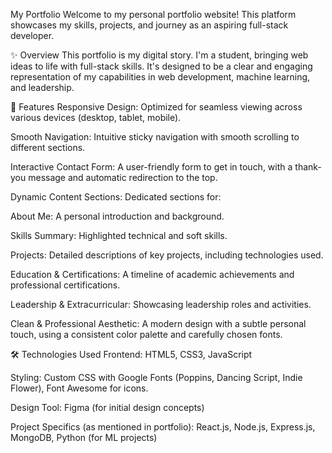 My Portfolio
Welcome to my personal portfolio website! This platform showcases my skills, projects, and journey as an aspiring full-stack developer.

✨ Overview
This portfolio is my digital story. I'm a student, bringing web ideas to life with full-stack skills. It's designed to be a clear and engaging representation of my capabilities in web development, machine learning, and leadership.

🚀 Features
Responsive Design: Optimized for seamless viewing across various devices (desktop, tablet, mobile).

Smooth Navigation: Intuitive sticky navigation with smooth scrolling to different sections.

Interactive Contact Form: A user-friendly form to get in touch, with a thank-you message and automatic redirection to the top.

Dynamic Content Sections: Dedicated sections for:

About Me: A personal introduction and background.

Skills Summary: Highlighted technical and soft skills.

Projects: Detailed descriptions of key projects, including technologies used.

Education & Certifications: A timeline of academic achievements and professional certifications.

Leadership & Extracurricular: Showcasing leadership roles and activities.

Clean & Professional Aesthetic: A modern design with a subtle personal touch, using a consistent color palette and carefully chosen fonts.

🛠️ Technologies Used
Frontend: HTML5, CSS3, JavaScript

Styling: Custom CSS with Google Fonts (Poppins, Dancing Script, Indie Flower), Font Awesome for icons.

Design Tool: Figma (for initial design concepts)

Project Specifics (as mentioned in portfolio): React.js, Node.js, Express.js, MongoDB, Python (for ML projects)

